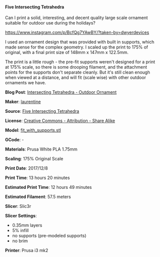 #### Five Intersecting Tetrahedra

Can I print a solid, interesting, and decent quality large scale ornament suitable for outdoor
use during the holidays?

https://www.instagram.com/p/BcfQg7YAwBY/?taken-by=dwyerdevices

I used an ornament design that was provided with built in supports, which made sense for
the complex geometry. I scaled up the print to 175% of original, with a final print size of
 148mm x 147mm x 122.5mm.

The print is a little rough - the pre-fit supports weren't designed for a print at 175% scale,
so there is some drooping filament, and the attachment points for the supports don't separate
cleanly. But it's still clean enough when viewed at a distance, and will fit (scale wise) with
other outdoor ornaments we have.


**Blog Post**: [Intersecting Tetrahedra - Outdoor Ornament](http://www.dwyerdevices.com/2017/12/30/five-intersecting-tetrahedra-outdoor-ornament/)

**Maker**: [laurentine](https://www.thingiverse.com/laurentine)

**Source**: [Five Intersecting Tetrahedra](https://www.thingiverse.com/thing:691814)

**License**: [Creative Commons - Attribution - Share Alike](http://creativecommons.org/licenses/by-sa/3.0/)

**Model**: [fit_with_supports.stl](https://www.thingiverse.com/download:1114220)

**GCode**: -

**Materials**: Prusa White PLA 1.75mm

**Scaling**: 175% Original Scale

**Print Date**: 2017/12/8

**Print Time**: 13 hours 20 minutes

**Estimated Print Time**: 12 hours 49 minutes

**Estimated Filament**: 57.5 meters

**Slicer**: Slic3r

**Slicer Settings**:

 - 0.35mm layers
 - 5% infill
 - no supports (pre-modeled supports)
 - no brim 

**Printer**: Prusa i3 mk2 